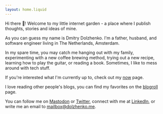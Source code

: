 ```yaml
---
layout: home.liquid
---
```


Hi there 👋! Welcome to my little internet garden - a place where I publish thoughts, stories and ideas of mine.

As you can guess my name is Dmitry Dolzhenko. I'm a father, husband, and software engineer living in The Netherlands, Amsterdam.

In my spare time, you may catch me hanging out with my family, experimenting with a new coffee brewing method, trying out a new recipe, learning how to play the guitar, or reading a book. Sometimes, I like to mess around with tech stuff.

If you're interested what I'm currently up to, check out my [now](/now) page.

I love reading other people's blogs, you can find my favorites on the [blogroll](/blogroll) page.

You can follow me on <a rel="me" href="https://fosstodon.org/@dsdolzhenko">Mastodon</a>
or [Twitter](https://twitter.com/dsdolzhenko), connect with me at [LinkedIn](https://www.linkedin.com/in/dmitry-dolzhenko-213087203/), or write me an email to [mailbox@dolzhenko.me](mailto:mailbox@dolzhenko.me).

